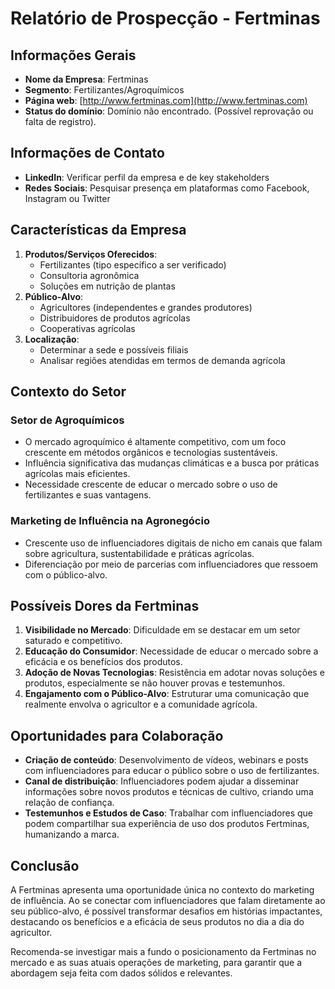 # Relatório de Prospecção - Fertminas

## Informações Gerais
- **Nome da Empresa**: Fertminas
- **Segmento**: Fertilizantes/Agroquímicos
- **Página web**: [http://www.fertminas.com](http://www.fertminas.com)
- **Status do domínio**: Domínio não encontrado. (Possível reprovação ou falta de registro).

## Informações de Contato
- **LinkedIn**: Verificar perfil da empresa e de key stakeholders
- **Redes Sociais**: Pesquisar presença em plataformas como Facebook, Instagram ou Twitter

## Características da Empresa
1. **Produtos/Serviços Oferecidos**:
   - Fertilizantes (tipo específico a ser verificado)
   - Consultoria agronômica
   - Soluções em nutrição de plantas
2. **Público-Alvo**:
   - Agricultores (independentes e grandes produtores)
   - Distribuidores de produtos agrícolas
   - Cooperativas agrícolas
3. **Localização**:
   - Determinar a sede e possíveis filiais
   - Analisar regiões atendidas em termos de demanda agrícola

## Contexto do Setor
### Setor de Agroquímicos
- O mercado agroquímico é altamente competitivo, com um foco crescente em métodos orgânicos e tecnologias sustentáveis.
- Influência significativa das mudanças climáticas e a busca por práticas agrícolas mais eficientes.
- Necessidade crescente de educar o mercado sobre o uso de fertilizantes e suas vantagens.

### Marketing de Influência na Agronegócio
- Crescente uso de influenciadores digitais de nicho em canais que falam sobre agricultura, sustentabilidade e práticas agrícolas.
- Diferenciação por meio de parcerias com influenciadores que ressoem com o público-alvo.
  
## Possíveis Dores da Fertminas
1. **Visibilidade no Mercado**: Dificuldade em se destacar em um setor saturado e competitivo.
2. **Educação do Consumidor**: Necessidade de educar o mercado sobre a eficácia e os benefícios dos produtos.
3. **Adoção de Novas Tecnologias**: Resistência em adotar novas soluções e produtos, especialmente se não houver provas e testemunhos.
4. **Engajamento com o Público-Alvo**: Estruturar uma comunicação que realmente envolva o agricultor e a comunidade agrícola.

## Oportunidades para Colaboração
- **Criação de conteúdo**: Desenvolvimento de vídeos, webinars e posts com influenciadores para educar o público sobre o uso de fertilizantes.
- **Canal de distribuição**: Influenciadores podem ajudar a disseminar informações sobre novos produtos e técnicas de cultivo, criando uma relação de confiança.
- **Testemunhos e Estudos de Caso**: Trabalhar com influenciadores que podem compartilhar sua experiência de uso dos produtos Fertminas, humanizando a marca.

## Conclusão
A Fertminas apresenta uma oportunidade única no contexto do marketing de influência. Ao se conectar com influenciadores que falam diretamente ao seu público-alvo, é possível transformar desafios em histórias impactantes, destacando os benefícios e a eficácia de seus produtos no dia a dia do agricultor.

Recomenda-se investigar mais a fundo o posicionamento da Fertminas no mercado e as suas atuais operações de marketing, para garantir que a abordagem seja feita com dados sólidos e relevantes.